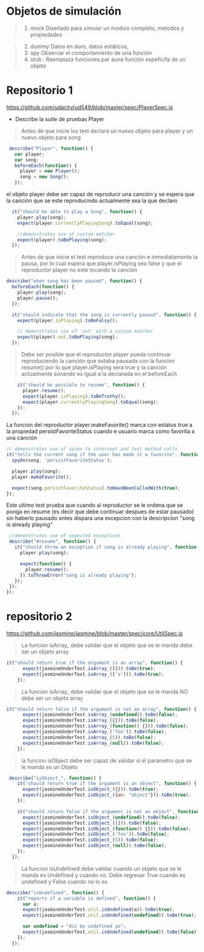 
# Objetos de simulación

 > 1. mock Diseñado para simular un modulo completo, metodos 
  y propiedades
    
 > 2. dummy Datos en duro, datos estáticos,
 > 3. spy Observar el comportamiento de una función
 > 4. stub : Reemplaza funciones.par auna función espeficifa de un objeto
 
 # Repositorio 1
 https://github.com/udacity/ud549/blob/master/spec/PlayerSpec.js
 
 * Describe la suite de pruebas Player
 > Antes de que inicie los test declara un nuevo objeto para
 player y un nuevo objeto para song
```js
 describe("Player", function() {
   var player;
   var song;
   beforeEach(function() {
     player = new Player();
     song = new Song();
   });
 ```
 el objeto player debe ser capaz de reproducir una canción y se espera que 
 la canción que se este reproducindo actualmente sea la que declaro
 ```js
   it("should be able to play a Song", function() {
     player.play(song);
     expect(player.currentlyPlayingSong).toEqual(song);
 
     //demonstrates use of custom matcher
     expect(player).toBePlaying(song);
   });
  ```
  > Antes de que inicie el test reproduce una canción e inmediatamente la pausa, por lo cual espera que player.isPlaying sea false
  y que el reproductor player no este tocando la canción
  
   ```js
   describe("when song has been paused", function() {
     beforeEach(function() {
       player.play(song);
       player.pause();
     });
 
     it("should indicate that the song is currently paused", function() {
       expect(player.isPlaying).toBeFalsy();
 
       // demonstrates use of 'not' with a custom matcher
       expect(player).not.toBePlaying(song);
     });
 ```
 > Debe ser posible que el reproductor player pueda continuar reproduciendo la canción que estaba pausada con la funcion resume()
 por lo que player.isPlaying sera true y la canción actualmente sonando es igual a la declarada en el beforeEach
 ```js
     it("should be possible to resume", function() {
       player.resume();
       expect(player.isPlaying).toBeTruthy();
       expect(player.currentlyPlayingSong).toEqual(song);
     });
   });
  ```
 La funcion del reproductor player.makeFavorite() marca con estatus true a la propiedad persistFavoriteStatus cuando e usuario marca como favorita a una canción
   ```js
   // demonstrates use of spies to intercept and test method calls
   it("tells the current song if the user has made it a favorite", function() {
     spyOn(song, 'persistFavoriteStatus');
 
     player.play(song);
     player.makeFavorite();
 
     expect(song.persistFavoriteStatus).toHaveBeenCalledWith(true);
   });
  ```
  Este ultimo test prueba que cuando al reproductor se le ordena que se 
  ponga en resume (es decir que debe continuar despues de estar pausado) sin haberlo pausado antes dispara una excepcion con la descripcion "song is already playing"
  ```js
   //demonstrates use of expected exceptions
   describe("#resume", function() {
     it("should throw an exception if song is already playing", function() {
       player.play(song);
 
       expect(function() {
         player.resume();
       }).toThrowError("song is already playing");
     });
   });
 });
```
 
# repositorio 2
https://github.com/jasmine/jasmine/blob/master/spec/core/UtilSpec.js
> La funcion isArray_ debe validar que el objeto que se le manda debe ser un 
objeto array
```js
it("should return true if the argument is an array", function() {
      expect(jasmineUnderTest.isArray_([])).toBe(true);
      expect(jasmineUnderTest.isArray_(['a'])).toBe(true);
    });
```
> La funcion isArray_ debe validar que el objeto que se le manda NO debe ser un objeto array
```js
it("should return false if the argument is not an array", function() {
      expect(jasmineUnderTest.isArray_(undefined)).toBe(false);
      expect(jasmineUnderTest.isArray_({})).toBe(false);
      expect(jasmineUnderTest.isArray_(function() {})).toBe(false);
      expect(jasmineUnderTest.isArray_('foo')).toBe(false);
      expect(jasmineUnderTest.isArray_(5)).toBe(false);
      expect(jasmineUnderTest.isArray_(null)).toBe(false);
    });
```
> la funcion isObject debe ser capaz de validar si el parametro que se le manda es un Objeto
```js
 describe("isObject_", function() {
    it("should return true if the argument is an object", function() {
      expect(jasmineUnderTest.isObject_({})).toBe(true);
      expect(jasmineUnderTest.isObject_({an: "object"})).toBe(true);
    });

    it("should return false if the argument is not an object", function() {
      expect(jasmineUnderTest.isObject_(undefined)).toBe(false);
      expect(jasmineUnderTest.isObject_([])).toBe(false);
      expect(jasmineUnderTest.isObject_(function() {})).toBe(false);
      expect(jasmineUnderTest.isObject_('foo')).toBe(false);
      expect(jasmineUnderTest.isObject_(5)).toBe(false);
      expect(jasmineUnderTest.isObject_(null)).toBe(false);
    });
  });
  ```
> La funcion isUndefined debe validar cuando un objeto que se le manda es Undefined y cuando no. 
Debe regresar True cuando es undefined y False cuando no lo es
```js
describe("isUndefined", function() {
    it("reports if a variable is defined", function() {
      var a;
      expect(jasmineUnderTest.util.isUndefined(a)).toBe(true);
      expect(jasmineUnderTest.util.isUndefined(undefined)).toBe(true);

      var undefined = "diz be undefined yo";
      expect(jasmineUnderTest.util.isUndefined(undefined)).toBe(false);
    });
  });
```
